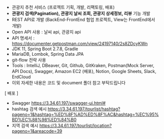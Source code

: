- 관광지 추천 서비스 (프로젝트 기획, 개발, 리팩토링, 배포)
- **관광지 검색(Pagination), 관광지 날씨 조회, 관광지 상세정보, 리뷰** 기능 개발
- REST API로 개발 (BackEnd-FrontEnd 협업 프로젝트, View는 FrontEnd에서 개발)
- Open API 사용 : 날씨 api, 관광지 api
- API 명세서 : https://documenter.getpostman.com/view/24197140/2s8ZDcyKWn
- JDK 11, Spring Boot 2.7.8, Gradle
- MariaDB, Lombok, Spring Data JPA
- git-flow 전략 사용
- Tools : IntelliJ, DBeaver, Git, Github, GitKraken,
    Postman(Mock Server, API Docs), Swagger, Amazon EC2 (배포),
    Notion, Google Sheets, Slack, ErdCloud
- 이외 자세한 내용은 코드 및 document 폴더 참고 부탁드립니다

[ 배포 ]
- Swagger https://3.34.61.197/swagger-ui.html#
- hashtag 검색 예시
https://3.34.61.197/tourlist/hashtag?pageno=1&hashtag=%ED%8F%AD%ED%8F%AC&hashtag=%EC%95%BD%EC%88%98%ED%84%B0
- 지역 검색 예시
https://3.34.61.197/tourlist/location?pageno=1&areacode=39
